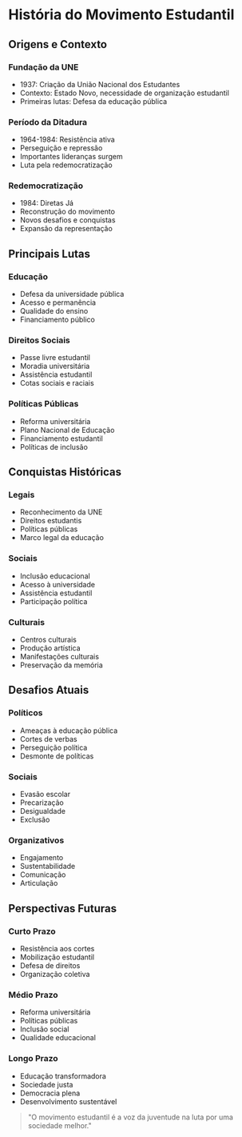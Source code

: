 # História do Movimento Estudantil

## Origens e Contexto

### Fundação da UNE
- 1937: Criação da União Nacional dos Estudantes
- Contexto: Estado Novo, necessidade de organização estudantil
- Primeiras lutas: Defesa da educação pública

### Período da Ditadura
- 1964-1984: Resistência ativa
- Perseguição e repressão
- Importantes lideranças surgem
- Luta pela redemocratização

### Redemocratização
- 1984: Diretas Já
- Reconstrução do movimento
- Novos desafios e conquistas
- Expansão da representação

## Principais Lutas

### Educação
- Defesa da universidade pública
- Acesso e permanência
- Qualidade do ensino
- Financiamento público

### Direitos Sociais
- Passe livre estudantil
- Moradia universitária
- Assistência estudantil
- Cotas sociais e raciais

### Políticas Públicas
- Reforma universitária
- Plano Nacional de Educação
- Financiamento estudantil
- Políticas de inclusão

## Conquistas Históricas

### Legais
- Reconhecimento da UNE
- Direitos estudantis
- Políticas públicas
- Marco legal da educação

### Sociais
- Inclusão educacional
- Acesso à universidade
- Assistência estudantil
- Participação política

### Culturais
- Centros culturais
- Produção artística
- Manifestações culturais
- Preservação da memória

## Desafios Atuais

### Políticos
- Ameaças à educação pública
- Cortes de verbas
- Perseguição política
- Desmonte de políticas

### Sociais
- Evasão escolar
- Precarização
- Desigualdade
- Exclusão

### Organizativos
- Engajamento
- Sustentabilidade
- Comunicação
- Articulação

## Perspectivas Futuras

### Curto Prazo
- Resistência aos cortes
- Mobilização estudantil
- Defesa de direitos
- Organização coletiva

### Médio Prazo
- Reforma universitária
- Políticas públicas
- Inclusão social
- Qualidade educacional

### Longo Prazo
- Educação transformadora
- Sociedade justa
- Democracia plena
- Desenvolvimento sustentável

> "O movimento estudantil é a voz da juventude na luta por uma sociedade melhor." 